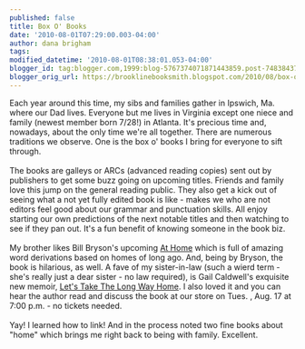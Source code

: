 ```yaml
---
published: false
title: Box O' Books
date: '2010-08-01T07:29:00.003-04:00'
author: dana brigham
tags: 
modified_datetime: '2010-08-01T08:38:01.053-04:00'
blogger_id: tag:blogger.com,1999:blog-5767374071871443859.post-7483843724163920379
blogger_orig_url: https://brooklinebooksmith.blogspot.com/2010/08/box-o-books.html
---
```


Each year around this time, my sibs and families gather in Ipswich, Ma. where our Dad lives. Everyone but me lives in Virginia except one niece and family (newest member born 7/28!) in Atlanta. It's precious time and, nowadays, about the only time we're all together. There are numerous traditions we observe. One is the box o' books I bring for everyone to sift through.<br /><br />The books are galleys or ARCs (advanced reading copies) sent out by publishers to get some buzz going on upcoming titles. Friends and family love this jump on the general reading public. They also get a kick out of seeing what a not yet fully edited book is like - makes we who are not editors feel good about our grammar and punctuation skills. All enjoy starting our own predictions of the next notable titles and then watching to see if they pan out. It's a fun benefit of knowing someone in the book biz.<br /><br />My brother likes Bill Bryson's upcoming <a href="https://www.brooklinebooksmith-shop.com/book/9780767919388">At Home</a> which is full of amazing word derivations based on homes of long ago. And, being by Bryson, the book is hilarious, as well. A fave of my sister-in-law (such a wierd term - she's really just a dear sister - no law required), is Gail Caldwell's exquisite new memoir, <a href="https://www.brooklinebooksmith-shop.com/book/9781400067381">Let's Take The Long Way Home</a>. I also loved it and you can hear the author read and discuss the book at our store on Tues. , Aug. 17 at 7:00 p.m. - no tickets needed.<br /><br />Yay! I learned how to link! And in the process noted two fine books about "home" which brings me right back to being with family. Excellent.